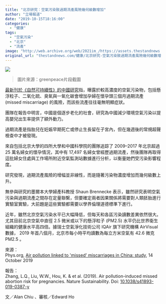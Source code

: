 ```yaml
---
title: "北京研究：空氣污染致過期流產風險幾何級數增加"
author: "立場報道"
date: "2019-10-15T18:16:00"
categories:
  - "健康"
tags:
  - "空氣污染"
  - "北京"
  - "流產"
image: "http://web.archive.org/web/2021im_/https://assets.thestandnews.com/media/photos/air_xrEsT.png"
original_url: "thestandnews.com/健康/北京研究-空氣污染致過期流產風險幾何級數增加"
---
```

![](http://web.archive.org/web/2021im_/https://assets.thestandnews.com/media/photos/air_xrEsT.png)
> 圖片來源：greenpeace片段截圖

[最新刊於《自然可持續性》的中國研究](http://web.archive.org/web/20211229132720/https://www.nature.com/articles/s41893-019-0387-y)指，曝露於較高濃度的空氣污染物，包括懸浮粒子、二氧化硫、臭氧與一氧化碳會增加孕婦在懷孕頭三個月過期流產 (missed miscarriage) 的風險，而該些流產往往毫無明顯症狀。

團隊在報告中明言，中國是個逐步老化的社會，研究為中國減少環境空氣污染以提高嬰兒出生率提供了額外動力。

過期流產是指胎兒在妊娠早期死亡或停止生長留在子宮內，但在幾週後的常規超聲檢查中才被發現。

來自包括北京大學的四所大學和中國科學院的團隊追踪了 2009–2017 年北京超過 25 萬名婦女的懷孕情況，其中有 17,497 名婦女曾經歷過期流產，然後團隊再取得這批婦女住處與工作場所附近空氣監測站數據進行分析，以衡量她們受污染影響程度。

研究發現，過期流產風險的增幅並非線性，而是隨著污染物濃度增加而幾何級數上升。

無參與研究的墨爾本大學婦產科教授 Shaun Brennecke 表示，雖然研究表明空氣污染與過期流產之間存在定量聯繫，但要確定兩者因果關係將需要對人類胚胎進行實驗室實驗，大前題是這些實驗都需要以學界倫理道德標準下進行。

近年，雖然北京空氣污染水平已大幅降低，但每天和各區污染讀數差異依然很大。尤其目前北京空氣中直徑 2.5 微米或以下的懸浮粒子 (PM2.5) 水平仍比世界衛生組織的健康水平高四倍。據瑞士空氣淨化技術公司 IQAir 旗下研究機構 AirVisual 數據， 2019 年首八個月，北京市每小時平均讀數為每立方米空氣有 42.6 微克 PM2.5 。

來源：  
Phys.org, [Air pollution linked to 'missed' miscarriages in China: study](http://web.archive.org/web/20211229132720/https://phys.org/news/2019-10-air-pollution-linked-miscarriages-china.html), 14 October 2019

報告：  
Zhang, L.Q., Liu, W.W., Hou, K. & et al. (2019). Air pollution-induced missed abortion risk for pregnancies. Nature Sustainability. Doi: [10.1038/s41893-019-0387-y](http://web.archive.org/web/20211229132720/https://www.nature.com/articles/s41893-019-0387-y)

文／Alan Chiu 、審核／Edward Ho